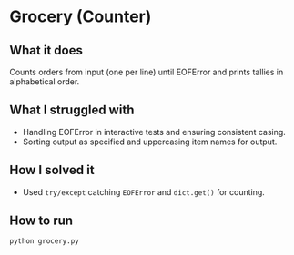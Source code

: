 # Grocery (Counter) 

## What it does
Counts orders from input (one per line) until EOFError and prints tallies in alphabetical order.

## What I struggled with
- Handling EOFError in interactive tests and ensuring consistent casing.
- Sorting output as specified and uppercasing item names for output.

## How I solved it
- Used `try/except` catching `EOFError` and `dict.get()` for counting.


## How to run
```bash
python grocery.py
```
